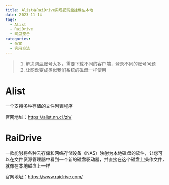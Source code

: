 ```yaml
---
title: Alist与RaiDrive实现把网盘挂载在本地
date: 2023-11-14
tags:
  - Alist
  - RaiDrive
  - 网盘整合
categories:
  - 杂文
  - 实用方法
---
```




> 1. 解决网盘账号太多，需要下载不同的客户端，登录不同的账号问题
> 2. 让网盘变成类似我们系统的磁盘一样使用

# Alist

一个支持多种存储的文件列表程序

官网地址：https://alist.nn.ci/zh/

# RaiDrive

一款能够将各种云存储和网络存储设备（NAS）映射为本地磁盘的软件，让您可以在文件资源管理器中看到一个新的磁盘驱动器，并直接在这个磁盘上操作文件，就像在本地磁盘上一样

官网地址：https://www.raidrive.com/